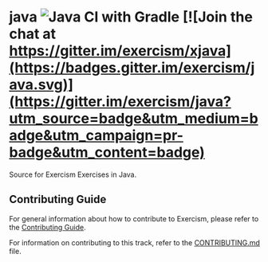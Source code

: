 # java ![Java CI with Gradle](https://github.com/exercism/java/workflows/Java%20CI%20with%20Gradle/badge.svg) [![Join the chat at https://gitter.im/exercism/xjava](https://badges.gitter.im/exercism/java.svg)](https://gitter.im/exercism/java?utm_source=badge&utm_medium=badge&utm_campaign=pr-badge&utm_content=badge)

Source for Exercism Exercises in Java.

## Contributing Guide

For general information about how to contribute to Exercism, please refer to the [Contributing Guide](https://github.com/exercism/docs/blob/master/contributing-to-language-tracks).

For information on contributing to this track, refer to the [CONTRIBUTING.md](https://github.com/exercism/java/blob/master/CONTRIBUTING.md) file.
